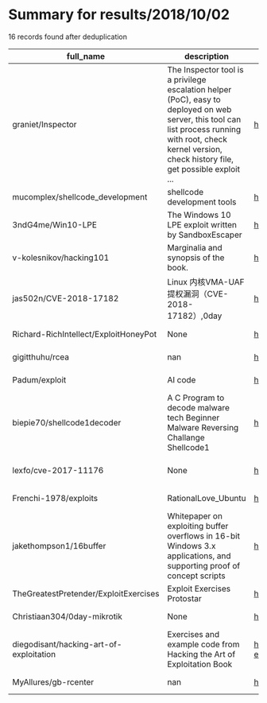 
# Summary for results/2018/10/02
    
16 records found after deduplication

| full_name | description | html_url | matched_list | matched_count | pushed_at | size | stargazers_count | language | forks_count | vul_ids |
|-----------------------------------------|-------------------------------------------------------------------------------------------------------------------------------------------------------------------------------------------------------------|------------------------------------------------------------|-------------------|-----------------|---------------------------|--------|--------------------|------------|---------------|--------------------|
| graniet/Inspector | The Inspector tool is a privilege escalation helper (PoC), easy to deployed on web server, this tool can list process running with root, check kernel version, check history file, get possible exploit ... | https://github.com/graniet/Inspector | ['exploit'] | 1 | 2018-10-02 15:54:16+00:00 | 20 | 122 | Python | 49 | [] |
| mucomplex/shellcode_development | shellcode development tools | https://github.com/mucomplex/shellcode_development | ['shellcode'] | 1 | 2018-10-02 14:35:28+00:00 | 296 | 2 | Python | 2 | [] |
| 3ndG4me/Win10-LPE | The Windows 10 LPE exploit written by SandboxEscaper | https://github.com/3ndG4me/Win10-LPE | ['exploit'] | 1 | 2018-10-02 19:16:12+00:00 | 4819 | 93 | C | 56 | [] |
| v-kolesnikov/hacking101 | Marginalia and synopsis of the book. | https://github.com/v-kolesnikov/hacking101 | ['exploit'] | 1 | 2018-10-02 20:58:29+00:00 | 10 | 0 | C | 0 | [] |
| jas502n/CVE-2018-17182 | Linux 内核VMA-UAF 提权漏洞（CVE-2018-17182）,0day | https://github.com/jas502n/CVE-2018-17182 | ['0day', 'cve-2'] | 2 | 2018-10-02 09:03:37+00:00 | 198 | 119 | C | 50 | ['CVE-2018-17182'] |
| Richard-RichIntellect/ExploitHoneyPot | None | https://github.com/Richard-RichIntellect/ExploitHoneyPot | ['exploit'] | 1 | 2018-10-02 18:55:39+00:00 | 3 | 0 | | 0 | [] |
| gigitthuhu/rcea | nan | https://github.com/gigitthuhu/rcea | ['rce'] | 1 | 2018-10-02 11:44:02+00:00 | 90 | 0 | JavaScript | 0 | [] |
| Padum/exploit | AI code | https://github.com/Padum/exploit | ['exploit'] | 1 | 2018-10-02 04:12:24+00:00 | 0 | 0 | | 0 | [] |
| biepie70/shellcode1decoder | A C Program to decode malware tech Beginner Malware Reversing Challange Shellcode1 | https://github.com/biepie70/shellcode1decoder | ['shellcode'] | 1 | 2018-10-02 07:08:40+00:00 | 0 | 0 | | 0 | [] |
| lexfo/cve-2017-11176 | None | https://github.com/lexfo/cve-2017-11176 | ['cve-2'] | 1 | 2018-10-02 10:27:06+00:00 | 9 | 21 | C | 9 | ['CVE-2017-11176'] |
| Frenchi-1978/exploits | RationalLove_Ubuntu | https://github.com/Frenchi-1978/exploits | ['exploit'] | 1 | 2018-10-02 16:15:58+00:00 | 0 | 0 | | 0 | [] |
| jakethompson1/16buffer | Whitepaper on exploiting buffer overflows in 16-bit Windows 3.x applications, and supporting proof of concept scripts | https://github.com/jakethompson1/16buffer | ['exploit'] | 1 | 2018-10-02 21:00:15+00:00 | 200 | 0 | Python | 0 | [] |
| TheGreatestPretender/ExploitExercises | Exploit Exercises Protostar | https://github.com/TheGreatestPretender/ExploitExercises | ['exploit'] | 1 | 2018-10-02 22:13:19+00:00 | 0 | 0 | Python | 0 | [] |
| Christiaan304/0day-mikrotik | None | https://github.com/Christiaan304/0day-mikrotik | ['0day'] | 1 | 2018-10-02 23:52:24+00:00 | 5 | 0 | Python | 0 | [] |
| diegodisant/hacking-art-of-exploitation | Exercises and example code from Hacking the Art of Exploitation Book | https://github.com/diegodisant/hacking-art-of-exploitation | ['exploit'] | 1 | 2018-10-02 23:53:00+00:00 | 14 | 0 | | 0 | [] |
| MyAllures/gb-rcenter | nan | https://github.com/MyAllures/gb-rcenter | ['rce'] | 1 | 2018-10-02 15:15:07+00:00 | 293704 | 1 | | 2 | [] |
